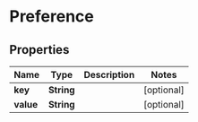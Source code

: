 # Preference

## Properties
Name | Type | Description | Notes
------------ | ------------- | ------------- | -------------
**key** | **String** |  |  [optional]
**value** | **String** |  |  [optional]
